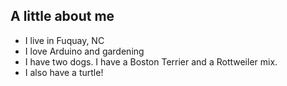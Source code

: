 ## A little about me

- I live in Fuquay, NC
- I love Arduino and gardening
- I have two dogs. I have a Boston Terrier and a Rottweiler mix.
- I also have a turtle!

